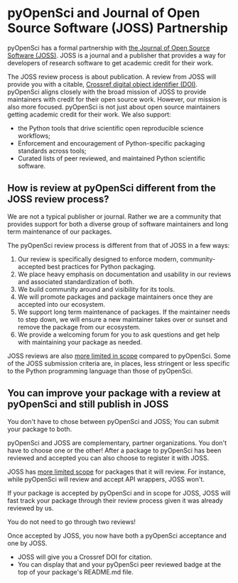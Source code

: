 # pyOpenSci and Journal of Open Source Software (JOSS) Partnership 

pyOpenSci has a formal partnership with
[the Journal of Open Source Software (JOSS)](https://joss.theoj.org/). JOSS is a journal and a publisher that provides a way for developers of 
research software to get academic credit for their work. 

The JOSS review process is about publication. A review from JOSS will provide 
you with a citable, [Crossref digital object identifier (DOI)](https://www.crossref.org/). 
pyOpenSci aligns closely with the broad mission of 
JOSS to provide maintainers with credit for their open source work. However, 
our mission is also more focused. pyOpenSci is not just about open source maintainers getting academic credit for their work. We also support:

* the Python tools that drive scientific open reproducible science workflows; 
* Enforcement and encouragement of Python-specific packaging standards across tools; 
* Curated lists of peer reviewed, and maintained Python scientific software.

## How is review at pyOpenSci different from the JOSS review process? 

We are not a typical publisher or journal. Rather we are a community that provides support for both a diverse group of software maintainers and long term maintenance of our packages. 

The pyOpenSci review process is different from that of JOSS in a few ways: 

1. Our review is specifically designed to enforce modern, community-accepted best practices for Python packaging. 
1. We place heavy emphasis on documentation and usability in our reviews and associated standardization of both. 
1. We build community around and visibility for its tools. 
1. We will promote packages and package maintainers once they are accepted into our ecosystem. 
1. We support long term maintenance of packages. If the maintainer needs to step down, we will ensure a new maintainer takes over or sunset and remove the package from our ecosystem. 
1. We provide a welcoming forum for you to ask questions and get help with maintaining your package as needed. 

JOSS reviews are also [more limited in scope](https://joss.readthedocs.io/en/latest/submitting.html?highlight=scope#submission-requirements) 
compared to pyOpenSci. Some of the JOSS submission criteria
are, in places, less stringent or less specific to the Python programming 
language than those of pyOpenSci.

## You can improve your package with a review at pyOpenSci and still publish in JOSS

You don't have to chose between pyOpenSci and JOSS; You can submit your package to both.

pyOpenSci and JOSS are complementary, partner organizations. You don't have 
to choose one or the other! After a package to pyOpenSci has been reviewed and 
accepted you can also choose to register it with JOSS. 

JOSS has [more limited scope](https://joss.readthedocs.io/en/latest/review_criteria.html) 
for packages that it will review. For instance, while pyOpenSci will review 
and accept API wrappers, JOSS won't. 

If your package is accepted by pyOpenSci and in scope for JOSS, JOSS will fast 
track your package through their review process given it was already reviewed by us. 

You do not need to go through two reviews! 

Once accepted by JOSS, you now have both a pyOpenSci acceptance and one by JOSS. 

* JOSS will give you a Crossref DOI for citation. 
* You can display that and your pyOpenSci peer reviewed badge at the top of your package's README.md file. 

